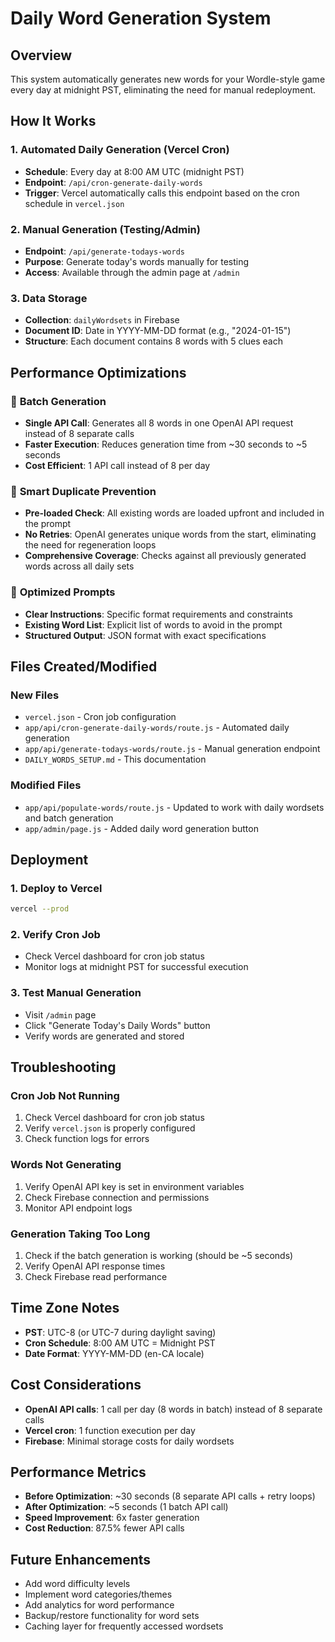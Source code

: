 # Daily Word Generation System

## Overview
This system automatically generates new words for your Wordle-style game every day at midnight PST, eliminating the need for manual redeployment.

## How It Works

### 1. Automated Daily Generation (Vercel Cron)
- **Schedule**: Every day at 8:00 AM UTC (midnight PST)
- **Endpoint**: `/api/cron-generate-daily-words`
- **Trigger**: Vercel automatically calls this endpoint based on the cron schedule in `vercel.json`

### 2. Manual Generation (Testing/Admin)
- **Endpoint**: `/api/generate-todays-words`
- **Purpose**: Generate today's words manually for testing
- **Access**: Available through the admin page at `/admin`

### 3. Data Storage
- **Collection**: `dailyWordsets` in Firebase
- **Document ID**: Date in YYYY-MM-DD format (e.g., "2024-01-15")
- **Structure**: Each document contains 8 words with 5 clues each

## Performance Optimizations

### 🚀 **Batch Generation**
- **Single API Call**: Generates all 8 words in one OpenAI API request instead of 8 separate calls
- **Faster Execution**: Reduces generation time from ~30 seconds to ~5 seconds
- **Cost Efficient**: 1 API call instead of 8 per day

### 🎯 **Smart Duplicate Prevention**
- **Pre-loaded Check**: All existing words are loaded upfront and included in the prompt
- **No Retries**: OpenAI generates unique words from the start, eliminating the need for regeneration loops
- **Comprehensive Coverage**: Checks against all previously generated words across all daily sets

### 📝 **Optimized Prompts**
- **Clear Instructions**: Specific format requirements and constraints
- **Existing Word List**: Explicit list of words to avoid in the prompt
- **Structured Output**: JSON format with exact specifications

## Files Created/Modified

### New Files
- `vercel.json` - Cron job configuration
- `app/api/cron-generate-daily-words/route.js` - Automated daily generation
- `app/api/generate-todays-words/route.js` - Manual generation endpoint
- `DAILY_WORDS_SETUP.md` - This documentation

### Modified Files
- `app/api/populate-words/route.js` - Updated to work with daily wordsets and batch generation
- `app/admin/page.js` - Added daily word generation button

## Deployment

### 1. Deploy to Vercel
```bash
vercel --prod
```

### 2. Verify Cron Job
- Check Vercel dashboard for cron job status
- Monitor logs at midnight PST for successful execution

### 3. Test Manual Generation
- Visit `/admin` page
- Click "Generate Today's Daily Words" button
- Verify words are generated and stored

## Troubleshooting

### Cron Job Not Running
1. Check Vercel dashboard for cron job status
2. Verify `vercel.json` is properly configured
3. Check function logs for errors

### Words Not Generating
1. Verify OpenAI API key is set in environment variables
2. Check Firebase connection and permissions
3. Monitor API endpoint logs

### Generation Taking Too Long
1. Check if the batch generation is working (should be ~5 seconds)
2. Verify OpenAI API response times
3. Check Firebase read performance

## Time Zone Notes
- **PST**: UTC-8 (or UTC-7 during daylight saving)
- **Cron Schedule**: 8:00 AM UTC = Midnight PST
- **Date Format**: YYYY-MM-DD (en-CA locale)

## Cost Considerations
- **OpenAI API calls**: 1 call per day (8 words in batch) instead of 8 separate calls
- **Vercel cron**: 1 function execution per day
- **Firebase**: Minimal storage costs for daily wordsets

## Performance Metrics
- **Before Optimization**: ~30 seconds (8 separate API calls + retry loops)
- **After Optimization**: ~5 seconds (1 batch API call)
- **Speed Improvement**: 6x faster generation
- **Cost Reduction**: 87.5% fewer API calls

## Future Enhancements
- Add word difficulty levels
- Implement word categories/themes
- Add analytics for word performance
- Backup/restore functionality for word sets
- Caching layer for frequently accessed wordsets

